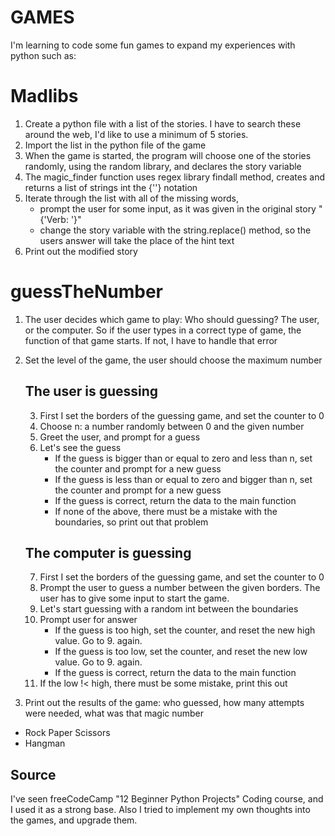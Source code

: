 # GAMES
I'm learning to code some fun games to expand my experiences with python such as:

# Madlibs

1. Create a python file with a list of the stories. I have to search these around the web, I'd like to use a minimum of 5 stories.
2. Import the list in the python file of the game
3. When the game is started, the program will choose one of the stories randomly, using the random library, and declares the story variable
4. The magic_finder function uses regex library findall method, creates and returns a list of strings int the {''} notation
5. Iterate through the list with all of the missing words, 
    - prompt the user for some input, as it was given in the original story "{'Verb: '}"
    - change the story variable with the string.replace() method, so the users answer will take the place of the hint text
6. Print out the modified story

# guessTheNumber

1. The user decides which game to play: Who should guessing? The user, or the computer. So if the user types in a correct type of game, the function of that game starts. If not, I have to handle that error
2. Set the level of the game, the user should choose the maximum number

    ## The user is guessing

    3. First I set the borders of the guessing game, and set the counter to 0
    4. Choose n: a number randomly between 0 and the given number
    5. Greet the user, and prompt for a guess 
    6. Let's see the guess
        - If the guess is bigger than or equal to zero and less than n, set the counter and prompt for a new guess
        - If the guess is less than or equal to zero and bigger than n, set the counter and prompt for a new guess
        - If the guess is correct, return the data to the main function
        - If none of the above, there must be a mistake with the boundaries, so print out that problem

    ## The computer is guessing

    7. First I set the borders of the guessing game, and set the counter to 0
    8. Prompt the user to guess a number between the given borders. The user has to give some input to start the game.
    9. Let's start guessing with a random int between the boundaries
    10. Prompt user for answer
        - If the guess is too high, set the counter, and reset the new high value. Go to 9. again.
        - If the guess is too low, set the counter, and reset the new low value. Go to 9. again.
        - If the guess is correct, return the data to the main function
    11. If the low !< high, there must be some mistake, print this out

12. Print out the results of the game: who guessed, how many attempts were needed, what was that magic number

- Rock Paper Scissors
- Hangman


## Source
I've seen freeCodeCamp "12 Beginner Python Projects" Coding course, and I used it as a strong base.
Also I tried to implement my own thoughts into the games, and upgrade them.
